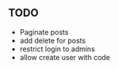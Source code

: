 ## TODO ##

+ Paginate posts
+ add delete for posts
+ restrict login to admins
+ allow create user with code

